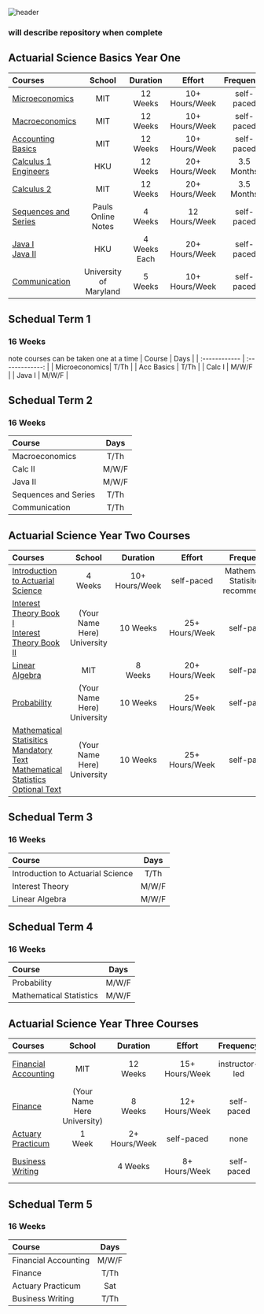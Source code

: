 ![header](https://capsule-render.vercel.app/api?type=waving&color=auto&height=300&section=header&text=Open%20Source%20Actuarial%20Science%20Degree&fontSize=40)

### will describe repository when complete 
##  Actuarial Science Basics Year One
| Courses       | School          | Duration       |      Effort    |    Frequency   |  Prerequisites  |
| :------------ | :-------------: | :-------------:| :-------------:| :-------------:| :-------------: |
| [Microeconomics](https://ocw.mit.edu/courses/economics/14-01-principles-of-microeconomics-fall-2018/index.htm)| MIT |  12 <br/> Weeks   |  10+ <br/> Hours/Week  |  self-paced  |   none  |
| [Macroeconomics](https://ocw.mit.edu/courses/economics/14-02-principles-of-macroeconomics-spring-2014/index.htm) |  MIT      |  12 <br/> Weeks  |  10+ <br/> Hours/Week | self-paced |   none     |
| [Accounting Basics](https://ocw.mit.edu/courses/sloan-school-of-management/15-501-introduction-to-financial-and-managerial-accounting-spring-2004/) | MIT      |            12 <br/>Weeks  | 10+ <br/> Hours/Week  |  self-paced |  none  |
| [Calculus 1 Engineers](https://www.edx.org/course/engineering-calculus-and-differential-equations?index=product&queryID=80b24023c0d6d7b747480f4bfe03eb47&position=1) | HKU | 12 <br/> Weeks | 20+ Hours/Week | 3.5 <br/>Months | Pre-Calc |
| [Calculus 2](https://ocw.mit.edu/courses/mathematics/18-02sc-multivariable-calculus-fall-2010/) | MIT | 12 <br/> Weeks | 20+ Hours/Week | 3.5 <br/>Months | Calc 1 |
| [Sequences and Series](https://tutorial.math.lamar.edu/Classes/CalcII/SeriesIntro.aspx) | Pauls Online Notes | 4 <br/> Weeks | 12 <br/> Hours/Week | self-paced | Calc 1 |
| [Java I](https://learning.edx.org/course/course-v1:HKUSTx+COMP102.1x+3T2021/home) <br/> [Java II](https://www.edx.org/course/introduction-to-java-programming-part-2?index=product&queryID=62b2867389510917001c24736f7e44c7&position=1) | HKU | 4 <br/> Weeks Each | 20+ <br/>Hours/Week |self-paced | none |
| [Communication](https://www.edx.org/course/PMCOMM01?index=product&queryID=0b3bb64436fb04e0f65c2b91b0651bf7&position=13) | University of Maryland | 5 <br/> Weeks  | 10+ <br/>Hours/Week |self-paced | none |
## Schedual Term 1
### 16 Weeks 
note courses can be taken one at a time 
| Course        | Days            |
| :------------ | :-------------: |
| Microeconomics| T/Th            |
| Acc Basics    | T/Th            |
| Calc I        | M/W/F           |
| Java I        | M/W/F           |
## Schedual Term 2
### 16 Weeks
| Course        | Days            |
| :------------ | :-------------: |
| Macroeconomics| T/Th            |
| Calc II       | M/W/F           |
| Java II       | M/W/F           |
| Sequences and Series | T/Th     |
| Communication | T/Th            |
## Actuarial Science Year Two Courses
| Courses       | School          | Duration       |      Effort    |    Frequency   |  Prerequisites  |
| :------------ | :-------------: | :-------------:| :-------------:| :-------------:| :-------------: |
| [Introduction to Actuarial Science](https://www.edx.org/course/introduction-to-actuarial-science?index=product&queryID=d5a866c3bef9d2778f61db89e56aa24a&position=17) | 4 <br/> Weeks | 10+ <br/> Hours/Week | self-paced | Mathematical Statisitcs - recommended | none |
| [Interest Theory Book I](https://www.actexmadriver.com/samples/ACTEX_2FM-ACT-882216_sample_12-18-17.pdf) <br/> [Interest Theory Book II](https://faculty.ksu.edu.sa/sites/default/files/derivatives_markets_3e_0.pdf) | (Your Name Here) University | 10 Weeks | 25+ <br/> Hours/Week | self-paced | Calc II  <br/> Sequences And Series |
| [Linear Algebra](https://ocw.mit.edu/courses/mathematics/18-06sc-linear-algebra-fall-2011/) | MIT | 8 <br/> Weeks | 20+ <br/> Hours/Week | self-paced | Calc I |
| [Probability](https://www.amazon.com/Probability-Springer-Texts-Statistics-Pitman-dp-0387979743/dp/0387979743/ref=mt_other?_encoding=UTF8&me=&qid=1641325716) |  (Your Name Here) University | 10 Weeks | 25+ <br/> Hours/Week | self-paced | Calc II  <br/> Sequences And Series |
| [Mathematical Statisitics Mandatory Text](https://www.amazon.com/s?k=John+E.+Freund%27s+Mathematical+Statistics+with+Applications&i=stripbooks&crid=365XSNOQ6LW0L&sprefix=john+e.+freund%27s+mathematical+statistics+with+applications+%2Cstripbooks%2C63&ref=nb_sb_noss) <br/> [Mathematical Statistics Optional Text](https://www.amazon.com/Introduction-Probability-Cambridge-Mathematical-Textbooks/dp/1108415857) | (Your Name Here) University | 10 Weeks | 25+ <br/> Hours/Week | self-paced | Calc II  <br/> Sequences And Series |
## Schedual Term 3
### 16 Weeks 
| Course        | Days            |
| :------------ | :-------------: |
| Introduction to Actuarial Science| T/Th            |
| Interest Theory        | M/W/F           |
| Linear Algebra        | M/W/F           |
## Schedual Term 4
### 16 Weeks 
| Course        | Days            |
| :------------ | :-------------: |
| Probability        | M/W/F           |
| Mathematical Statistics        | M/W/F           |
## Actuarial Science Year Three Courses
| Courses       | School          | Duration       |      Effort    |    Frequency   |  Prerequisites  |
| :------------ | :-------------: | :-------------:| :-------------:| :-------------:| :-------------: |
| [Financial Accounting](https://www.edx.org/course/finance-accounting?index=product&queryID=696f3c4dbb6d7e41e195c14c93593448&position=3) | MIT | 12 <br/> Weeks | 15+ <br/> Hours/Week | instructor-led | Calc II <br/> Linear Algebra |
| [Finance](https://www.amazon.com/Essentials-Corporate-Finance-6Ed-2008/dp/B01CCPV5RM/ref=sr_1_4?crid=DSALMYQ7FHZO&keywords=ross%2C+s+essentials+of+corporate+finance&qid=1641418297&s=books&sprefix=ross%2C+s+essentials+of+corporatefinance+%2Cstripbooks%2C65&sr=1-4) | (Your Name Here University) | 8 <br/> Weeks | 12+ <br/> Hours/Week | self-paced | none |
| [Actuary Practicum](https://www.youtube.com/c/EtchedActuarial/videos) | 1 <br/> Week | 2+ <br/> Hours/Week | self-paced | none |
| [Business Writing](https://www.edx.org/course/business-writing-techniques?index=product&queryID=e2d3209a5188d944a0c00df45ec95a6d&position=2) |  | 4 Weeks | 8+ <br/> Hours/Week | self-paced | College Writing Level 1 |
## Schedual Term 5
### 16 Weeks 
| Course        | Days            |
| :------------ | :-------------: |
| Financial Accounting        | M/W/F           |
| Finance       | T/Th           |
| Actuary Practicum | Sat |
| Business Writing | T/Th |

